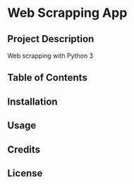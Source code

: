 # Web Scrapping App

## Project Description
Web scrapping with Python 3

## Table of Contents

## Installation

## Usage

## Credits

## License 
